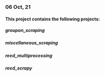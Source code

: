 ### 06 Oct, 21
#### This project contains the following projects:
##### groupon_scraping
##### miscellaneous_scraping
##### reed_multiprocessing
##### reed_scrapy
